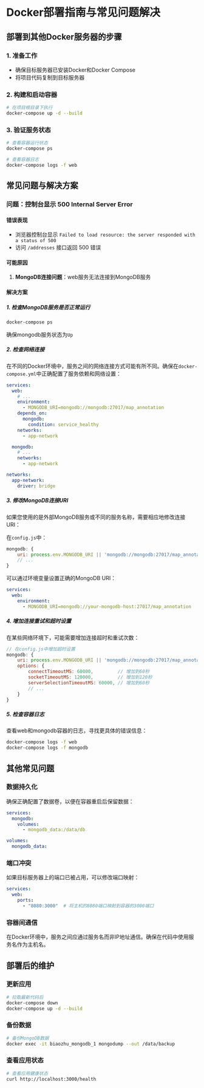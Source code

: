 # Docker部署指南与常见问题解决

## 部署到其他Docker服务器的步骤

### 1. 准备工作
- 确保目标服务器已安装Docker和Docker Compose
- 将项目代码复制到目标服务器

### 2. 构建和启动容器
```bash
# 在项目根目录下执行
docker-compose up -d --build
```

### 3. 验证服务状态
```bash
# 查看容器运行状态
docker-compose ps

# 查看容器日志
docker-compose logs -f web
```

## 常见问题与解决方案

### 问题：控制台显示 500 Internal Server Error

#### 错误表现
- 浏览器控制台显示 `Failed to load resource: the server responded with a status of 500`
- 访问 `/addresses` 接口返回 500 错误

#### 可能原因
1. **MongoDB连接问题**：web服务无法连接到MongoDB服务

#### 解决方案

##### 1. 检查MongoDB服务是否正常运行
```bash
docker-compose ps
```
确保mongodb服务状态为`Up`

##### 2. 检查网络连接
在不同的Docker环境中，服务之间的网络连接方式可能有所不同。确保在`docker-compose.yml`中正确配置了服务依赖和网络设置：

```yaml
services:
  web:
    # ...
    environment:
      - MONGODB_URI=mongodb://mongodb:27017/map_annotation
    depends_on:
      mongodb:
        condition: service_healthy
    networks:
      - app-network

  mongodb:
    # ...
    networks:
      - app-network

networks:
  app-network:
    driver: bridge
```

##### 3. 修改MongoDB连接URI
如果您使用的是外部MongoDB服务或不同的服务名称，需要相应地修改连接URI：

在`config.js`中：
```javascript
mongodb: {
    uri: process.env.MONGODB_URI || 'mongodb://mongodb:27017/map_annotation',
    // ...
}
```

可以通过环境变量设置正确的MongoDB URI：
```yaml
services:
  web:
    environment:
      - MONGODB_URI=mongodb://your-mongodb-host:27017/map_annotation
```

##### 4. 增加连接重试和超时设置
在某些网络环境下，可能需要增加连接超时和重试次数：

```javascript
// 在config.js中增加超时设置
mongodb: {
    uri: process.env.MONGODB_URI || 'mongodb://mongodb:27017/map_annotation',
    options: {
        connectTimeoutMS: 60000,         // 增加到60秒
        socketTimeoutMS: 120000,         // 增加到120秒
        serverSelectionTimeoutMS: 60000, // 增加到60秒
        // ...
    }
}
```

##### 5. 检查容器日志
查看web和mongodb容器的日志，寻找更具体的错误信息：

```bash
docker-compose logs -f web
docker-compose logs -f mongodb
```

## 其他常见问题

### 数据持久化
确保正确配置了数据卷，以便在容器重启后保留数据：

```yaml
services:
  mongodb:
    volumes:
      - mongodb_data:/data/db

volumes:
  mongodb_data:
```

### 端口冲突
如果目标服务器上的端口已被占用，可以修改端口映射：

```yaml
services:
  web:
    ports:
      - "8080:3000"  # 将主机的8080端口映射到容器的3000端口
```

### 容器间通信
在Docker环境中，服务之间应通过服务名而非IP地址通信。确保在代码中使用服务名作为主机名。

## 部署后的维护

### 更新应用
```bash
# 拉取最新代码后
docker-compose down
docker-compose up -d --build
```

### 备份数据
```bash
# 备份MongoDB数据
docker exec -it biaozhu_mongodb_1 mongodump --out /data/backup
```

### 查看应用状态
```bash
# 查看应用健康状态
curl http://localhost:3000/health
```